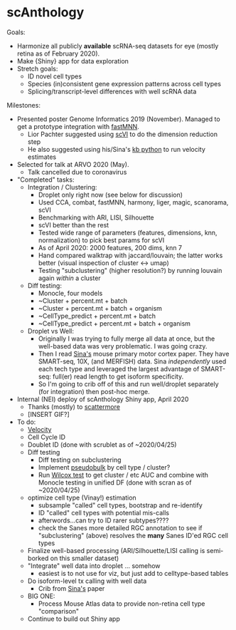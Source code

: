 # scAnthology

Goals: 
 - Harmonize all publicly **available** scRNA-seq datasets for eye (mostly retina as of February 2020).
 - Make {Shiny} app for data exploration
 - Stretch goals:
   - ID novel cell types
   - Species (in)consistent gene expression patterns across cell types
   - Splicing/transcript-level differences with well scRNA data

   

Milestones:

 - Presented poster Genome Informatics 2019 (November). Managed to get a prototype integration with [fastMNN](https://rdrr.io/github/LTLA/batchelor/man/fastMNN.html).
   - Lior Pachter suggested using [scVI](https://scvi.readthedocs.io/en/stable/) to do the dimension reduction step
   - He also suggested using his/Sina's [kb python](https://github.com/pachterlab/kb_python) to run velocity estimates
 - Selected for talk at ARVO 2020 (May).
   - Talk cancelled due to coronavirus
 - "Completed" tasks:
   - Integration / Clustering:
     - Droplet only right now (see below for discussion)
     - Used CCA, combat, fastMNN, harmony, liger, magic, scanorama, scVI 
     - Benchmarking with ARI, LISI, Silhouette
     - scVI better than the rest
     - Tested wide range of parameters (features, dimensions, knn, normalization) to pick best params for scVI
     - As of April 2020: 2000 features, 200 dims, knn 7
     - Hand compared walktrap with jaccard/louvain; the latter works better (visual inspection of cluster <-> umap)
     - Testing "subclustering" (higher resolution?) by running louvain again *within* a cluster
   - Diff testing:
     - Monocle, four models
      - ~Cluster + percent.mt + batch
      - ~Cluster + percent.mt + batch + organism
      - ~CellType_predict + percent.mt + batch
      - ~CellType_predict + percent.mt + batch + organism    
   - Droplet vs Well:
     - Originally I was trying to fully merge all data at once, but the well-based data was very problematic. I was going crazy. 
     - Then I read [Sina's](https://www.biorxiv.org/content/10.1101/2020.03.05.977991v3) mouse primary motor cortex paper. They have SMART-seq, 10X, (and MERFISH) data. Sina *independently* used each tech type and leveraged the largest advantage of SMART-seq: full(er) read length to get isoform specificity.
     - So I'm going to crib off of this and run well/droplet separately (for integration) then post-hoc merge.
  - Internal (NEI) deploy of scAnthology Shiny app, April 2020
    - Thanks (mostly) to [scattermore](https://github.com/exaexa/scattermore)
    - [INSERT GIF?]
  - To do:
    - [Velocity](https://bustools.github.io/BUS_notebooks_R/velocity.html) 
    - Cell Cycle ID
    - Doublet ID (done with scrublet as of ~2020/04/25)
    - Diff testing
      - Diff testing on subclustering
      - Implement [pseudobulk](https://osca.bioconductor.org/multi-sample-comparisons.html#differential-expression-between-conditions) by cell type / cluster?
      - Run [Wilcox test](https://osca.bioconductor.org/marker-detection.html#using-the-wilcoxon-rank-sum-test) to get cluster / etc AUC and combine with Monocle testing in unified DF (done with scran as of ~2020/04/25)
    - optimize cell type (Vinay!) estimation
      - subsample "called" cell types, bootstrap and re-identify
      - ID "called" cell types with potential mis-calls
      - afterwords...can try to ID rarer subtypes???? 
      - check the Sanes more detailed RGC annotation to see if "subclustering" (above) resolves the **many** Sanes ID'ed RGC cell types
    - Finalize well-based processing (ARI/Silhouette/LISI calling is semi-borked on this smaller dataset)
    - "Integrate" well data into droplet ... somehow
      - easiest is to not use for viz, but just add to celltype-based tables
    - Do isoform-level tx calling with well data
      - Crib from [Sina's](https://www.biorxiv.org/content/10.1101/2020.03.05.977991v3) paper
    - BIG ONE:
      - Process Mouse Atlas data to provide non-retina cell type "comparison" 
    - Continue to build out Shiny app
 
